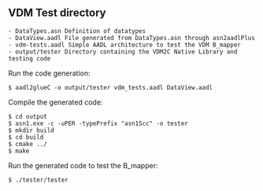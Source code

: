 VDM Test directory
------------------

    - DataTypes.asn Definition of datatypes
    - DataView.aadl File generated from DataTypes.asn through asn2aadlPlus
    - vdm-tests.aadl Simple AADL architecture to test the VDM B_mapper
    - output/tester Directory containing the VDM2C Native Library and testing code


Run the code generation:

`$ aadl2glueC -o output/tester vdm_tests.aadl DataView.aadl`

Compile the generated code:

`$ cd output`  
`$ asn1.exe -c -uPER -typePrefix "asn1Scc" -o tester`  
`$ mkdir build`  
`$ cd build`  
`$ cmake ../`  
`$ make`  

Run the generated code to test the B_mapper:

`$ ./tester/tester`



